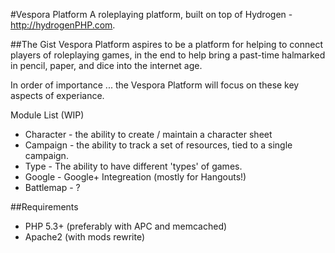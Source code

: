 #Vespora Platform
A roleplaying platform, built on top of Hydrogen - http://hydrogenPHP.com.

##The Gist
Vespora Platform aspires to be a platform for helping to connect players of roleplaying games, in the end to help bring a past-time halmarked in pencil, paper, and dice into the internet age.

In order of importance ... the Vespora Platform will focus on these key aspects of experiance.

Module List (WIP)

* Character - the ability to create / maintain a character sheet
* Campaign - the ability to track a set of resources, tied to a single campaign.
* Type - The ability to have different 'types' of games.
* Google - Google+ Integreation (mostly for Hangouts!)
* Battlemap - ?

##Requirements

* PHP 5.3+ (preferably with APC and memcached)
* Apache2 (with mods rewrite)

